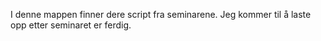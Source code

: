 I denne mappen finner dere script fra seminarene. Jeg kommer til å laste opp etter seminaret er ferdig.
